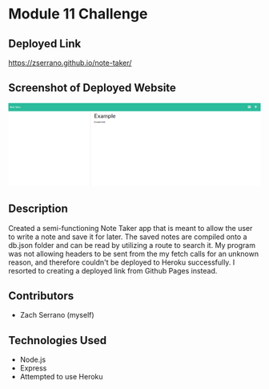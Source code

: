 # Module 11 Challenge

## Deployed Link
https://zserrano.github.io/note-taker/

## Screenshot of Deployed Website
![Image shows the deployed version of the note taker app](./Develop/public/assets/images/notetakerss.png)

## Description
Created a semi-functioning Note Taker app that is meant to allow the user to write a note and save it for later.  The saved notes are compiled onto a db.json folder and can be read by utilizing a route to search it. My program was not allowing headers to be sent from the my fetch calls for an unknown reason, and therefore couldn't be deployed to Heroku successfully.  I resorted to creating a deployed link from Github Pages instead.

## Contributors
- Zach Serrano (myself)

## Technologies Used
- Node.js
- Express
- Attempted to use Heroku
